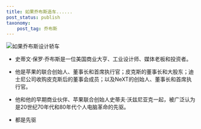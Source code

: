 ```yaml
---
title: 如果乔布斯造车......
post_status: publish
taxonomy:
    post_tag: 乔布斯
---
```


![如果乔布斯设计轿车](https://cdn.fendou.la/fendou/2022/04/design-by-jobs.jpg)

- 史蒂文·保罗·乔布斯是一位美国商业大亨、工业设计师、媒体老板和投资者。

- 他是苹果的联合创始人、董事长和首席执行官；皮克斯的董事长和大股东；迪士尼公司收购皮克斯后的董事会成员；以及NeXT的创始人、董事长和首席执行官。

- 他和他的早期商业伙伴、苹果联合创始人史蒂夫·沃兹尼亚克一起，被广泛认为是20世纪70年代和80年代个人电脑革命的先驱。

- 都是先驱
